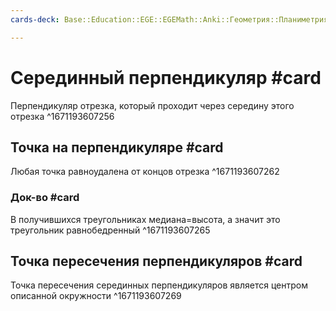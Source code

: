 ```yaml
---
cards-deck: Base::Education::EGE::EGEMath::Anki::Геометрия::Планиметрия::Треугольники

---
```


# Серединный перпендикуляр #card 
Перпендикуляр отрезка, который проходит через середину этого отрезка 
^1671193607256

## Точка на перпендикуляре #card 
Любая точка равноудалена от концов отрезка 
^1671193607262

### Док-во #card 
В получившихся треугольниках медиана=высота, а значит это треугольник равнобедренный
^1671193607265

## Точка пересечения перпендикуляров #card 
Точка пересечения серединных перпендикуляров является центром описанной окружности
^1671193607269



